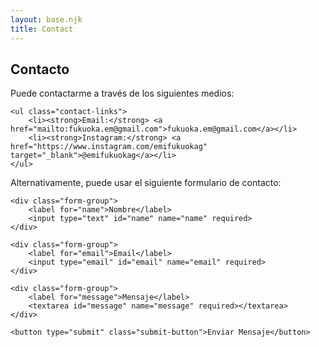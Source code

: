 ```yaml
---
layout: base.njk
title: Contact
---
```


<div class="content-container">

## Contacto

<div class="contact-info">
    <p>Puede contactarme a través de los siguientes medios:</p>

    <ul class="contact-links">
        <li><strong>Email:</strong> <a href="mailto:fukuoka.em@gmail.com">fukuoka.em@gmail.com</a></li>
        <li><strong>Instagram:</strong> <a href="https://www.instagram.com/emifukuokag" target="_blank">@emifukuokag</a></li>
    </ul>
</div>

<p>Alternativamente, puede usar el siguiente formulario de contacto:</p>

<form class="contact-form" method="POST" data-success-message="¡Mensaje enviado exitosamente!" data-error-message="¡Algo salió mal!">
    <input type="hidden" name="access_key" value="{{ web3FormsKey }}">
    <input type="checkbox" name="botcheck" class="hidden" style="display: none;">
    
    <div class="form-group">
        <label for="name">Nombre</label>
        <input type="text" id="name" name="name" required>
    </div>
    
    <div class="form-group">
        <label for="email">Email</label>
        <input type="email" id="email" name="email" required>
    </div>
    
    <div class="form-group">
        <label for="message">Mensaje</label>
        <textarea id="message" name="message" required></textarea>
    </div>
    
    <button type="submit" class="submit-button">Enviar Mensaje</button>
</form>

</div>